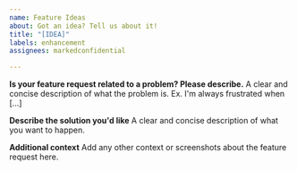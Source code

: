```yaml
---
name: Feature Ideas
about: Got an idea? Tell us about it!
title: "[IDEA]"
labels: enhancement
assignees: markedconfidential

---
```


**Is your feature request related to a problem? Please describe.**
A clear and concise description of what the problem is. Ex. I'm always frustrated when [...]

**Describe the solution you'd like**
A clear and concise description of what you want to happen.

**Additional context**
Add any other context or screenshots about the feature request here.
